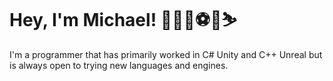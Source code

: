 # Hey, I'm Michael! :wales::weight_lifting_man::soccer::fishing_pole_and_fish::skier:

I'm a programmer that has primarily worked in C# Unity and C++ Unreal but is always open to trying new languages and engines. 
